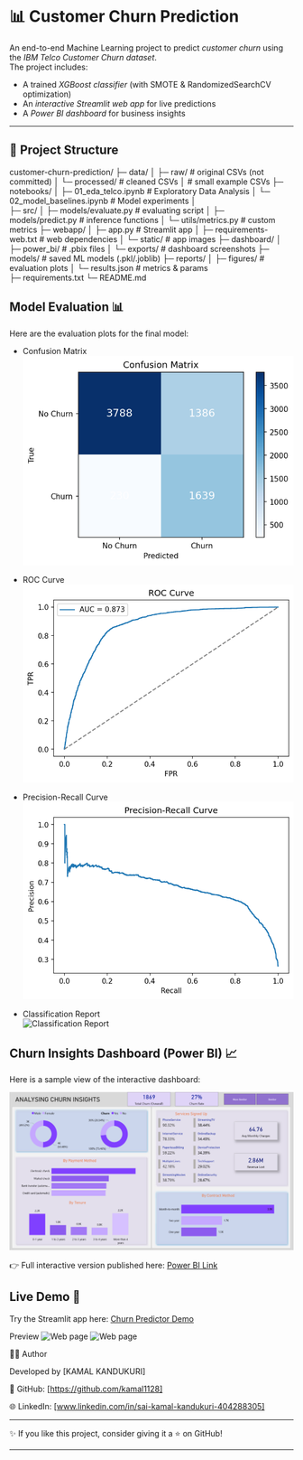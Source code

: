 # 📊 Customer Churn Prediction

An end-to-end Machine Learning project to predict *customer churn* using the *IBM Telco Customer Churn dataset*.  
The project includes:
- A trained *XGBoost classifier* (with SMOTE & RandomizedSearchCV optimization)  
- An *interactive Streamlit web app* for live predictions  
- A *Power BI dashboard* for business insights  

---

## 📂 Project Structure

customer-churn-prediction/ 
├─ data/ │ 
├─ raw/                     # original CSVs (not committed) │ 
└─ processed/               # cleaned CSVs │                   # small example CSVs 
├─ notebooks/ 
│  ├─ 01_eda_telco.ipynb       # Exploratory Data Analysis 
│  └─ 02_model_baselines.ipynb # Model experiments 
│  
├─ src/
│  ├─ models/evaluate.py          # evaluating script 
│  ├─ models/predict.py        # inference functions 
│  └─ utils/metrics.py         # custom metrics 
├─ webapp/ 
│  ├─ app.py                   # Streamlit app 
│  ├─ requirements-web.txt     # web dependencies 
│  └─ static/                  # app images 
├─ dashboard/ 
│  ├─ power_bi/                # .pbix files 
│  └─ exports/                 # dashboard screenshots 
├─ models/                     # saved ML models (.pkl/.joblib) 
├─ reports/ 
│  ├─ figures/                 # evaluation plots 
│  └─ results.json             # metrics & params  
├─ requirements.txt 
└─ README.md



## Model Evaluation 📊
Here are the evaluation plots for the final model:

- Confusion Matrix  
  ![Confusion Matrix](reports/figures/confusion_matrix.png)

- ROC Curve  
  ![ROC Curve](reports/figures/roc_curve.png)

- Precision-Recall Curve  
  ![PR Curve](reports/figures/pr_curve.png)

- Classification Report  
  ![Classification Report](reports/figures/classification_report.png)

## Churn Insights Dashboard (Power BI) 📈
Here is a sample view of the interactive dashboard:

![Power BI Dashboard](dashboard/exports/dashboard.png)

👉 Full interactive version published here: [Power BI Link](https://app.powerbi.com/links/fmvfBDTMqK?ctid=377383c2-3be0-4e01-b2c8-8526d5e58adb&pbi_source=linkShare)

## Live Demo 🚀
Try the Streamlit app here: [Churn Predictor Demo](https://churn-prediction-project-m6xz.onrender.com/)

Preview
![Web page](1.png)
![Web page](2.png)

👨‍💻 Author

Developed by [KAMAL KANDUKURI]

💼 GitHub: [https://github.com/kamal1128]

🌐 LinkedIn: [www.linkedin.com/in/sai-kamal-kandukuri-404288305]



---

✨ If you like this project, consider giving it a ⭐ on GitHub!

---
